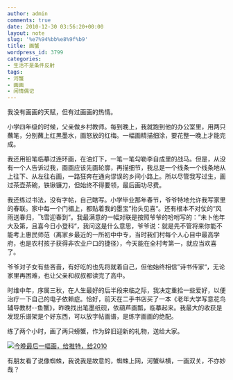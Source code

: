 ```yaml
---
author: admin
comments: true
date: 2010-12-30 03:56:20+00:00
layout: note
slug: '%e7%94%bb%e8%9f%b9'
title: 画蟹
wordpress_id: 3799
categories:
- 生活不是条件反射
tags:
- 河蟹
- 画画
- 闲情偶记
---
```


我没有画画的天赋，但有过画画的热情。

小学四年级的时候，父亲做乡村教师。每到晚上，我就跑到他的办公室里，用两只蘸笔，分别蘸上红黑墨水，画怒放的红梅。一幅画精描细涂，要花整一晚上才能完成。

我还用铅笔临摹过连环画，在油灯下，一笔一笔勾勒李自成里的战马。但是，从没有一个人告诉过我，画画应该先画轮廓，再描细节，我总是一个线条一个线条地从上往下、从左往右画，一路狂奔在通向谬误的乡间小路上。所以尽管我写过生，画过茶壶茶碗，铁锹镰刀，但始终不得要领，最后画功尽费。

我还练过书法，没有字帖，自己瞎写。小学毕业那年春节，爷爷特地允许我写家里的春联。家中每一个门楣上，都贴着我的墨宝”抬头见喜“。还有根本不对仗的“风雨送春归，飞雪迎春到”。我最满意的一幅对联是按照爷爷的吩咐写的：”未卜他年大及第，且喜今日小登科“，我问这是什么意思，爷爷说：就是先不管将来你能不能考上惠民师范（离家乡最近的一所初中中专，当时我们村每个人心目中最高学府，也是农村孩子获得非农业户口的捷径），今天能在全村考第一，就应当欢喜了。

爷爷对子女有些吝啬，有好吃的也先将就着自己，但他始终相信”诗书传家“，无论家里再困难，也让父亲和叔叔都读完了高中。

时维中年，序属三秋，在人生最好的后半段来临之际，我决定重拾一些爱好，以便治疗一下自己的电子依赖症。恰好，前天在二手书店买了一本《老年大学写意花鸟辅导教材--鱼蟹》，昨晚找出笔墨纸砚，依葫芦画瓢，临摹起来。我最大的收获是发现乐谱架是个好东西，可以放字帖画谱，是练字画画的绝配。

练了两个小时，画了两只螃蟹，作为辞旧迎新的礼物，送给大家。

[![今晚最后一幅画，给推特，给2010](http://farm6.static.flickr.com/5281/5303865680_6bd367b469.jpg)](http://www.flickr.com/photos/42121485@N00/5303865680)

有朋友看了说像蜘蛛，我说我是故意的，蜘蛛上网，河蟹纵横，一画双关，不亦妙哉？
